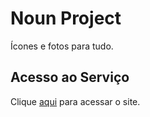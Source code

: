 # Noun Project

Ícones e fotos para tudo.

## Acesso ao Serviço

Clique [aqui](https://thenounproject.com) para acessar o site.
